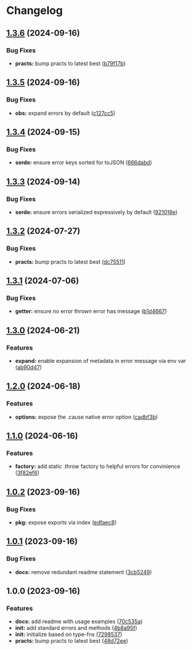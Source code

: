 # Changelog

## [1.3.6](https://github.com/ehmpathy/error-fns/compare/v1.3.5...v1.3.6) (2024-09-16)


### Bug Fixes

* **practs:** bump practs to latest best ([b79f17b](https://github.com/ehmpathy/error-fns/commit/b79f17bb40e44b95bf423d108edb236cb5f07a85))

## [1.3.5](https://github.com/ehmpathy/error-fns/compare/v1.3.4...v1.3.5) (2024-09-16)


### Bug Fixes

* **obs:** expand errors by default ([c127cc5](https://github.com/ehmpathy/error-fns/commit/c127cc5518fd82d635161af5ad27d3fa539bd521))

## [1.3.4](https://github.com/ehmpathy/error-fns/compare/v1.3.3...v1.3.4) (2024-09-15)


### Bug Fixes

* **serde:** ensure error keys sorted for toJSON ([666dabd](https://github.com/ehmpathy/error-fns/commit/666dabd3407e1b86efa256a540c4ed4e07916f2d))

## [1.3.3](https://github.com/ehmpathy/error-fns/compare/v1.3.2...v1.3.3) (2024-09-14)


### Bug Fixes

* **serde:** ensure errors serialized expressively by default ([921018e](https://github.com/ehmpathy/error-fns/commit/921018e32cac093f17ca7d9db82a2ccf87071558))

## [1.3.2](https://github.com/ehmpathy/error-fns/compare/v1.3.1...v1.3.2) (2024-07-27)


### Bug Fixes

* **practs:** bump practs to latest best ([dc75511](https://github.com/ehmpathy/error-fns/commit/dc75511722a63ea42798c069b4299afe08a2c807))

## [1.3.1](https://github.com/ehmpathy/error-fns/compare/v1.3.0...v1.3.1) (2024-07-06)


### Bug Fixes

* **getter:** ensure no error thrown error has message ([b1d4667](https://github.com/ehmpathy/error-fns/commit/b1d46674c7b71611eee8008c9e221a8c4af0d81e))

## [1.3.0](https://github.com/ehmpathy/error-fns/compare/v1.2.0...v1.3.0) (2024-06-21)


### Features

* **expand:** enable expansion of metadata in error message via env var ([ab90d47](https://github.com/ehmpathy/error-fns/commit/ab90d474deccf2804d48ace4e51c97125747afdf))

## [1.2.0](https://github.com/ehmpathy/error-fns/compare/v1.1.0...v1.2.0) (2024-06-18)


### Features

* **options:** expose the .cause native error option ([cadbf3b](https://github.com/ehmpathy/error-fns/commit/cadbf3beb59c1ef5828d5dc05339e9b113751893))

## [1.1.0](https://github.com/ehmpathy/error-fns/compare/v1.0.2...v1.1.0) (2024-06-16)


### Features

* **factory:** add static .throw factory to helpful errors for convinience ([3f82ef6](https://github.com/ehmpathy/error-fns/commit/3f82ef65c0a53d08b7cddf26b5fd6ef1f7079fba))

## [1.0.2](https://github.com/ehmpathy/error-fns/compare/v1.0.1...v1.0.2) (2023-09-16)


### Bug Fixes

* **pkg:** expose exports via index ([edfaec8](https://github.com/ehmpathy/error-fns/commit/edfaec81b02115ef1520bd17a6d2e664f8e878fd))

## [1.0.1](https://github.com/ehmpathy/error-fns/compare/v1.0.0...v1.0.1) (2023-09-16)


### Bug Fixes

* **docs:** remove redundant readme statement ([3cb5249](https://github.com/ehmpathy/error-fns/commit/3cb52492f86e24dec386cc1cff1c9e73d0675c4b))

## 1.0.0 (2023-09-16)


### Features

* **docs:** add readme with usage examples ([70c535a](https://github.com/ehmpathy/error-fns/commit/70c535ad151e76860e216353aaec02a18ddceb69))
* **init:** add standard errors and methods ([4b8a95f](https://github.com/ehmpathy/error-fns/commit/4b8a95f1e067fe301bdc55362e649d1daeb664d7))
* **init:** initialize based on type-fns ([7298537](https://github.com/ehmpathy/error-fns/commit/7298537483f931d5bbc26cfe20516002cd419d39))
* **practs:** bump practs to latest best ([48d72ee](https://github.com/ehmpathy/error-fns/commit/48d72ee5d6c3e98354f338fc495ecd86db378f50))
